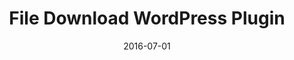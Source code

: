 ---
title: File Download WordPress Plugin
date: 2016-07-01
type: WordPress
excerpt: WordPress plugin for downloadable content. 
envato: 
github: https://github.com/ivanchromjak/pressapps-file-download
---